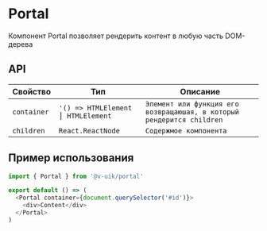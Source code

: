 # Portal

Компонент Portal позволяет рендерить контент в любую
часть DOM-дерева

## API

| Свойство    | Тип                                | Описание                                                              |
| ----------- | ---------------------------------- | --------------------------------------------------------------------- |
| `container` | `'() => HTMLElement ⎮ HTMLElement` | `Элемент или функция его возвращаюшая, в который рендерится children` |
| `children`  | `React.ReactNode`                  | `Содержмое компонента`                                                |

## Пример использования

```javascript
import { Portal } from '@v-uik/portal'

export default () => (
  <Portal container={document.querySelector('#id')}>
    <div>Content</div>
  </Portal>
)
```
